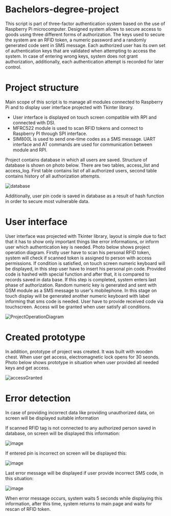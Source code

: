 # Bachelors-degree-project

This script is part of three-factor authentication system based on the use of Raspberry Pi microcomputer. Designed system allows to secure access to goods using three 
different forms of authorization. The keys used to secure the system are an RFID token, a numeric password and a randomly generated code sent in SMS message. 
Each authorized user has its own set of authentication keys that are validated when attempting to access the system. 
In case of entering wrong keys, system does not grant authorization, additionally, each authentication attempt is recorded for later control.

# Project structure

Main scope of this script is to manage all modules connected to Raspberry Pi and to display user interface projected with Tkinter library.
  - User interface is displayed on touch screen compatible with RPI and connected with DSI. 
  - MFRC522 module is used to scan RFID tokens and connect to Raspberry PI through SPI interface. 
  - SIM800L is used to send one-time codes as a SMS message. UART interface and AT commands are used for communication between module and RPI.  

Project contains database in which all users are saved. Structure of database is shown on photo below. There are two tables, access_list and access_log. First table contains list of all authorized users, second table contains history of all authorization attempts.

![database](https://user-images.githubusercontent.com/44081987/152651519-f64c4ebc-3908-4ad8-b4fe-b0e52dd3f619.png)

Additionally, user pin code is saved in database as a result of hash function in order to secure most vulnerable data. 


# User interface

User interface was projected with Tkinter library, layout is simple due to fact that it has to show only important things like error informations, or inform user which authentication key is needed. 
Photo below shows project operation diagram. Firstly user have to scan his personal RFID token, system will check if scanned token is assigned to person with access permissions. If condition is satisfied, on touch screen numeric keyboard will be displayed, in this step user have to insert his personal pin code. Provided code is hashed with special function and after that, it is compared to records saved in data base. If this step is completed, system enters last phase of authorization. Random numeric key is generated and sent with GSM module as a SMS message to user's mobilephone.
In this stage on touch display will be generated another numeric keyboard with label informing that sms code is needed. User have to provide received code via touchscreen. Access will be granted when user satisfy all conditions.

![ProjectOperationDiagram](https://user-images.githubusercontent.com/44081987/152652160-13ef4ced-2b69-450f-80ff-d66f7f143f29.png)

# Created prototype

In addition, prototype of project was created. It was built with wooden chest. When user get access, electromagnetic lock opens for 30 seonds.  Photo below shows prototype in situation when user provided all needed keys and get access. 

![accessGranted](https://user-images.githubusercontent.com/44081987/152652735-98f5558c-9d86-4956-a801-7d2b5cf06f5d.png)


# Error detection 

In case of providing incorrect data like providing unauthorized data, on screen will be displayed suitable information

If scanned RFID tag is not connected to any authorized person saved in database, on screen will be displayed this information: 

![image](https://user-images.githubusercontent.com/44081987/153273935-869a64a6-cb96-42fc-b504-ae4295ce09b9.png)

If entered pin is incorrect on screen will be displayed this: 

![image](https://user-images.githubusercontent.com/44081987/153274093-cf86b1b2-2347-4dd1-8599-e8485b392a61.png)

Last error message will be displayed if user provide incorrect SMS code, in this situation: 

![image](https://user-images.githubusercontent.com/44081987/153274445-a4fe150a-55ba-49b5-8104-d931b45e41b3.png)

When error message occurs, system waits 5 seconds while displaying this information, after this time, system returns to main page
and waits for rescan of RFID token. 




